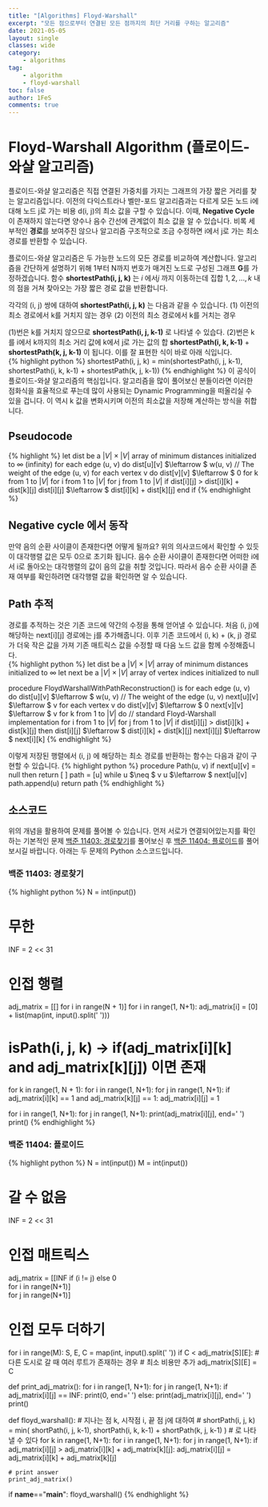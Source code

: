 ```yaml
---
title: "[Algorithms] Floyd-Warshall"
excerpt: "모든 점으로부터 연결된 모든 점까지의 최단 거리를 구하는 알고리즘"
date: 2021-05-05
layout: single
classes: wide
category:
    - algorithms
tag:
    - algorithm
    - floyd-warshall
toc: false
author: 1FeS
comments: true
---
```


# Floyd-Warshall Algorithm (플로이드-와샬 알고리즘)

플로이드-와샬 알고리즘은 직접 연결된 가중치를 가지는 그래프의 가장 짧은 거리를 찾는 알고리즘입니다. 이전의 다익스트라나 벨만-포드 알고리즘과는 다르게 모든 노드 i에 대해 노드 j로 가는 비용 d(i, j)의 최소 값을 구할 수 있습니다. 이때, **Negative Cycle** 이 존재하지 않는다면 양수나 음수 간선에 관계없이 최소 값을 알 수 있습니다. 비록 세부적인 **경로**를 보여주진 않으나 알고리즘 구조적으로 조금 수정하면 i에서 j로 가는 최소 경로를 반환할 수 있습니다.  
  
플로이드-와샬 알고리즘은 두 가능한 노드의 모든 경로를 비교하여 계산합니다. 알고리즘을 간단하게 설명하기 위해 1부터 N까지 번호가 매겨진 노드로 구성된 그래프 **G**를 가정하겠습니다. 함수 **shortestPath(i, j, k)** 는 $i$ 에서$j$ 까지 이동하는데 집합 ${ 1, 2, ..., k}$ 내의 점을 거쳐 찾아오는 가장 짧은 경로 값을 반환합니다.  
  
각각의 (i, j) 쌍에 대하여 **shortestPath(i, j, k)** 는 다음과 같을 수 있습니다.
(1) 이전의 최소 경로에서 k를 거치지 않는 경우
(2) 이전의 최소 경로에서 k를 거치는 경우

(1)번은 k를 거치지 않으므로 **shortestPath(i, j, k-1)** 로 나타낼 수 있습다. (2)번은 k를 i에서 k까지의 최소 거리 값에 k에서 j로 가는 값의 합 **shortestPath(i, k, k-1)** + **shortestPath(k, j, k-1)** 이 됩니다. 이를 잘 표현한 식이 바로 아래 식입니다.  
{% highlight python %}
shortestPath(i, j, k) = min(shortestPath(i, j, k-1), shortestPath(i, k, k-1) + shortestPath(k, j, k-1))
{% endhighlight %}
이 공식이 플로이드-와샬 알고리즘의 핵심입니다. 알고리즘을 많이 풀어보신 분들이라면 이러한 점화식을 효율적으로 푸는데 많이 사용되는 Dynamic Programming을 떠올리실 수 있을 겁니다. 이 역시 k 값을 변화시키며 이전의 최소값을 저장해 계산하는 방식을 취합니다.

## Pseudocode
{% highlight %}
let dist be a $\left | V \right | \times  \left | V \right |$ array of minimum distances initialized to $\infty$ (infinity)
for each edge (u, v) do
    dist\[u]\[v] $\leftarrow $ w(u, v)  // The weight of the edge (u, v)
for each vertex v do
    dist\[v]\[v] $\leftarrow $ 0
for k from 1 to $\left | V \right |$
    for i from 1 to $\left | V \right |$
        for j from 1 to $\left | V \right |$
            if dist\[i]\[j] > dist\[i]\[k] + dist\[k]\[j] 
                dist\[i]\[j] $\leftarrow $ dist\[i]\[k] + dist\[k]\[j]
            end if
{% endhighlight %}

## Negative cycle 에서 동작
만약 음의 순환 사이클이 존재한다면 어떻게 될까요? 위의 의사코드에서 확인할 수 있듯이 대각행렬 값은 모두 0으로 초기화 됩니다. 음수 순환 사이클이 존재한다면 어떠한 i에서 i로 돌아오는 대각행렬의 값이 음의 값을 취할 것입니다. 따라서 음수 순환 사이클 존재 여부를 확인하려면 대각행렬 값을 확인하면 알 수 있습니다.
  
## Path 추적
경로를 추적하는 것은 기존 코드에 약간의 수정을 통해 얻어낼 수 있습니다. 처음 (i, j)에 해당하는 next\[i]\[j] 경로에는 j를 추가해줍니다. 이후 기존 코드에서 (i, k) + (k, j) 경로가 더욱 작은 값을 가져 기존 매트릭스 값을 수정할 때 다음 노드 값을 함께 수정해줍니다.  
{% highlight python %}
let dist be a $\left | V \right | \times  \left | V \right |$ array of minimum distances initialized to $\infty$
let next be a $\left | V \right | \times  \left | V \right |$ array of vertex indices initialized to null

procedure FloydWarshallWithPathReconstruction() is
    for each edge (u, v) do
        dist\[u]\[v] $\leftarrow $ w(u, v)  // The weight of the edge (u, v)
        next\[u]\[v] $\leftarrow $ v
    for each vertex v do
        dist\[v]\[v] $\leftarrow $ 0
        next\[v]\[v] $\leftarrow $ v
    for k from 1 to $\left | V \right |$ do // standard Floyd-Warshall implementation
        for i from 1 to $\left | V \right |$
            for j from 1 to $\left | V \right |$
                if dist\[i]\[j] > dist\[i]\[k] + dist\[k]\[j] then
                    dist\[i]\[j] $\leftarrow $ dist\[i]\[k] + dist\[k]\[j]
                    next\[i]\[j] $\leftarrow $ next\[i]\[k]
{% endhighlight %}

이렇게 저장된 행렬에서 (i, j) 에 해당하는 최소 경로를 반환하는 함수는 다음과 같이 구현할 수 있습니다.
{% highlight python %}
procedure Path(u, v)
    if next[u][v] = null then
        return [ ]
    path = [u]
    while u $\neq $ v
        u $\leftarrow $ next[u][v]
        path.append(u)
    return path
{% endhighlight %}

## 소스코드
위의 개념을 활용하여 문제를 풀어볼 수 있습니다. 먼저 서로가 연결되어있는지를 확인하는 기본적인 문제 [백준 11403: 경로찾기](https://www.acmicpc.net/problem/11403)를 풀어보신 후 [백준 11404: 플로이드](https://www.acmicpc.net/problem/11404)를 풀어보시길 바랍니다. 아래는 두 문제의 Python 소스코드입니다.

### 백준 11403: 경로찾기
{% highlight python %}
N = int(input())

# 무한
INF = 2 << 31

# 인접 행렬
adj_matrix = [[] for i in range(N + 1)]
for i in range(1, N+1):
    adj_matrix[i] = [0] + list(map(int, input().split(' ')))


# isPath(i, j, k) -> if(adj_matrix[i][k] and adj_matrix[k][j]) 이면 존재
for k in range(1, N + 1):
    for i in range(1, N+1):
        for j in range(1, N+1):
            if adj_matrix[i][k] == 1 and adj_matrix[k][j] == 1:
                adj_matrix[i][j] = 1

for i in range(1, N+1):
    for j in range(1, N+1):
        print(adj_matrix[i][j], end=' ')
    print()
{% endhighlight %}

### 백준 11404: 플로이드
{% highlight python %}
N = int(input())
M = int(input())

# 갈 수 없음
INF = 2 << 31

# 인접 매트릭스
adj_matrix = [[INF if (i != j) else 0\
               for i in range(N+1)] \
              for j in range(N+1)]

# 인접 모두 더하기
for i in range(M):
    S, E, C = map(int, input().split(' '))
    if C < adj_matrix[S][E]:
        # 다른 도시로 갈 때 여러 루트가 존재하는 경우
        # 최소 비용만 추가
        adj_matrix[S][E] = C

def print_adj_matrix():
    for i in range(1, N+1):
        for j in range(1, N+1):
            if adj_matrix[i][j] == INF:
                print(0, end=' ')
            else:
                print(adj_matrix[i][j], end=' ')
        print()

def floyd_warshall():
    # 지나는 점 k, 시작점 i, 끝 점 j에 대하여
    # shortPath(i, j, k) = min( shortPath(i, j, k-1), shortPath(i, k, k-1) + shortPath(k, j, k-1) )
    # 로 나타낼 수 있다
    for k in range(1, N+1):
        for i in range(1, N+1):
            for j in range(1, N+1):
                if adj_matrix[i][j] > adj_matrix[i][k] + adj_matrix[k][j]:
                    adj_matrix[i][j] = adj_matrix[i][k] + adj_matrix[k][j]

    # print answer
    print_adj_matrix()

if __name__=="__main__":
    floyd_warshall()
{% endhighlight %}